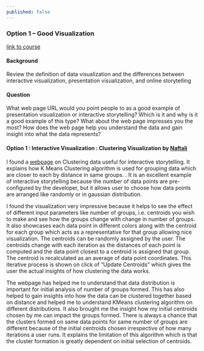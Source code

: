 ```yaml
---
published: false
---
```

### Option 1 – Good Visualization
 [link to course](https://www.coursera.org/learn/datavisualization/)
#### Background


Review the definition of data visualization and the differences between interactive visualization, presentation visualization, and online storytelling

#### Question

What web page URL would you point people to as a good example of presentation visualization or interactive storytelling? Which is it and why is it a good example of this type? What about the web page impresses you the most? How does the web page help you understand the data and gain insight into what the data represents?

#### Option 1 : Interactive Visualization : Clustering Visualization by [Naftali](https://www.naftaliharris.com/)

I found a [webpage](https://www.naftaliharris.com/blog/visualizing-k-means-clustering/) on Clustering data useful for interactive storytelling. It explains how K Means Clustering algorithm is used for grouping data which are closer to each by distance in same groups. . It is an excellent example of interactive storytelling because the number of data points are pre-configured by the developer, but it allows user to choose how data points are arranged like randomly or in gaussian distribution.

I found the visualization very impressive because it helps to see the effect of different input parameters like number of groups, i.e. centroids you wish to make and see how the groups change with change in number of groups. It also showcases each data point in different colors along with the centroid for each group which acts as a representative for that group allowing nice visualization. The centroids can be randomly assigned by the user. The centroids change with each iteration as the distances of each point is computed and the data point closest to a centroid is assigned that group. The centroid is recalculated as an average of data point coordinates. This iterative process is shown on click of “Update Centroids” which gives the user the actual insights of how clustering the data works.

The webpage has helped me to understand that data distribution is important for initial analysis of number of groups formed. This has also helped to gain insights into how the data can be clustered together based on distance and helped me to understand KMeans clustering algorithm on different distributions. It also brought me the insight how my initial centroids chosen by me can impact the groups formed. There is always a chance that the clusters formed on same data points for same number of groups are different because of the initial centroids chosen irrespective of how many iterations a user runs. It explains the limitation of this algorithm which is that the cluster formation is greatly dependent on initial selection of centroids.
